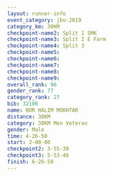 ```yaml
---
layout: runner-info 
event_category: jbu-2019 
category_km: 30KM 
checkpoint-name2: Split 1 SMK 
checkpoint-name3: Split 2 E Farm 
checkpoint-name4: Split 3 
checkpoint-name5: 
checkpoint-name6: 
checkpoint-name7: 
checkpoint-name8: 
checkpoint-name9: 
overall_rank: 96
gender_rank: 77
category_rank: 27
bib: 32106
name: NOR HALIM MOKHTAR
distance: 30KM
category: 30KM Men Veteran
gender: Male
time: 4-26-50
start: 2-00-00
checkpoint2: 3-55-38
checkpoint3: 5-53-46
finish: 6-26-50
---
```

